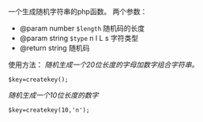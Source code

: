 一个生成随机字符串的php函数。
两个参数：
 * @param  number `$length` 随机码的长度
 * @param  string `$type`   n l L s 字符类型 
 * @return string 随机码 
 
使用方法：
*随机生成一个20位长度的字母加数字组合字符串。*
```
$key=createkey();
```

*随机生成一个10位长度的数字*
```
$key=createkey(10,'n');
```
